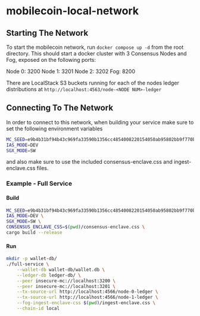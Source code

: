 # mobilecoin-local-network

## Starting The Network

To start the mobilecoin network, run ```docker compose up -d``` from the root directory. This should start a docker cluster with 3 Consensus Nodes and Fog, exposed on the following ports:

Node 0: 3200
Node 1: 3201
Node 2: 3202
Fog: 8200

There are LocalStack S3 buckets running for each of the nodes ledger distributions at ```http://localhost:4563/node-<NODE NUM>-ledger```


## Connecting To The Network

In order to connect to this network, when building your service make sure to set the following environment variables

```sh
MC_SEED=e9b4b31bf94b43c969fa33590b1356cc4854008220154050ab95802bb9f770b9
IAS_MODE=DEV
SGX_MODE=SW
```

and also make sure to use the included consensus-enclave.css and ingest-enclave.css files.

### Example - Full Service

#### Build

```sh
MC_SEED=e9b4b31bf94b43c969fa33590b1356cc4854008220154050ab95802bb9f770b9 \
IAS_MODE=DEV \
SGX_MODE=SW \
CONSENSUS_ENCLAVE_CSS=$(pwd)/consensus-enclave.css \
cargo build --release
```

#### Run

```sh
mkdir -p wallet-db/
./full-service \
    --wallet-db wallet-db/wallet.db \
    --ledger-db ledger-db/ \
    --peer insecure-mc://localhost:3200 \
    --peer insecure-mc://localhost:3201 \
    --tx-source-url http://localhost:4566/node-0-ledger \
    --tx-source-url http://localhost:4566/node-1-ledger \
    --fog-ingest-enclave-css $(pwd)/ingest-enclave.css \
    --chain-id local
```

